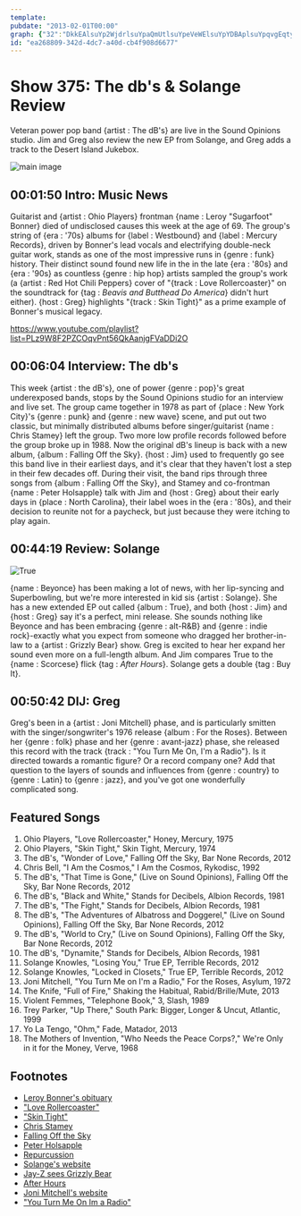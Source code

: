 ```yaml
---
template: 
pubdate: "2013-02-01T00:00"
graph: {"32":"DkkEAlsuYp2WjdrlsuYpaQmUtlsuYpeVeWElsuYpYDBAplsuYpqvgEqtyROl","A4":"BBocGKS3zNBBocGcS4fKBB4Z1BBocGBBocGBLsPGBBocGBGSb89MGtlBBocGBGSb8Cd3L9BLsPGCd3L9BB4Z1BMZNKBMZNKKS3zN","21V":"smmDcwfdwU1hsaKwfdwU1hsaK97qip97qipX6cfd97qipBHm1GW73llxJyTK","2CI":"BATF6BDmI2BDmI2zZIiABDmI2O26qXBATF6O26qX"}
id: "ea268809-342d-4dc7-a40d-cb4f908d6677"
---
```






# Show 375: The db's & Solange Review

Veteran power pop band {artist : The dB's} are live in the Sound Opinions studio. Jim and Greg also review the new EP from Solange, and Greg adds a track to the Desert Island Jukebox.

![main image](https://static.soundopinions.org/images/2013/thedbs.jpg)



## 00:01:50 Intro: Music News

Guitarist and {artist : Ohio Players} frontman {name : Leroy "Sugarfoot" Bonner} died of undisclosed causes this week at the age of 69. The group's string of {era : '70s} albums for {label : Westbound} and {label : Mercury Records}, driven by Bonner's lead vocals and electrifying double-neck guitar work, stands as one of the most impressive runs in {genre : funk} history. Their distinct sound found new life in the in the late {era : '80s} and {era : '90s} as countless {genre : hip hop} artists sampled the group's work (a {artist : Red Hot Chili Peppers} cover of "{track : Love Rollercoaster}" on the soundtrack for {tag : *Beavis and Butthead Do America*} didn't hurt either). {host : Greg} highlights "{track : Skin Tight}" as a prime example of Bonner's musical legacy.

https://www.youtube.com/playlist?list=PLz9W8F2PZCOqvPnt56QkAanjgFVaDDi2O



## 00:06:04 Interview: The db's

This week {artist : the dB's}, one of power {genre : pop}'s great underexposed bands, stops by the Sound Opinions studio for an interview and live set. The group came together in 1978 as part of {place : New York City}'s {genre : punk} and {genre : new wave} scene, and put out two classic, but minimally distributed albums before singer/guitarist {name : Chris Stamey} left the group. Two more low profile records followed before the group broke up in 1988. Now the original dB's lineup is back with a new album, {album : Falling Off the Sky}. {host : Jim} used to frequently go see this band live in their earliest days, and it's clear that they haven't lost a step in their few decades off. During their visit, the band rips through three songs from {album : Falling Off the Sky}, and Stamey and co-frontman {name : Peter Holsapple} talk with Jim and {host : Greg} about their early days in {place : North Carolina}, their label woes in the {era : '80s}, and their decision to reunite not for a paycheck, but just because they were itching to play again.



## 00:44:19 Review: Solange

![True](https://static.soundopinions.org/assets/375/21V0.jpg)

{name : Beyonce} has been making a lot of news, with her lip-syncing and Superbowling, but we're more interested in kid sis {artist : Solange}. She has a new extended EP out called {album : True}, and both {host : Jim} and {host : Greg} say it's a perfect, mini release. She sounds nothing like Beyonce and has been embracing {genre : alt-R&B} and {genre : indie rock}-exactly what you expect from someone who dragged her brother-in-law to a {artist : Grizzly Bear} show. Greg is excited to hear her expand her sound even more on a full-length album. And Jim compares True to the {name : Scorcese} flick {tag : *After Hours*}. Solange gets a double {tag : Buy It}.



## 00:50:42 DIJ: Greg

Greg's been in a {artist : Joni Mitchell} phase, and is particularly smitten with the singer/songwriter's 1976 release {album : For the Roses}. Between her {genre : folk} phase and her {genre : avant-jazz} phase, she released this record with the track {track : "You Turn Me On, I'm a Radio"}. Is it directed towards a romantic figure? Or a record company one? Add that question to the layers of sounds and influences from {genre : country} to {genre : Latin} to {genre : jazz}, and you've got one wonderfully complicated song.



## Featured Songs

1. Ohio Players, "Love Rollercoaster," Honey, Mercury, 1975
2. Ohio Players, "Skin Tight," Skin Tight, Mercury, 1974
3. The dB's, "Wonder of Love," Falling Off the Sky, Bar None Records, 2012
4. Chris Bell, "I Am the Cosmos," I Am the Cosmos, Rykodisc, 1992
5. The dB's, "That Time is Gone," (Live on Sound Opinions), Falling Off the Sky, Bar None Records, 2012
6. The dB's, "Black and White," Stands for Decibels, Albion Records, 1981
7. The dB's, "The Fight," Stands for Decibels, Albion Records, 1981
8. The dB's, "The Adventures of Albatross and Doggerel," (Live on Sound Opinions), Falling Off the Sky, Bar None Records, 2012
9. The dB's, "World to Cry," (Live on Sound Opinions), Falling Off the Sky, Bar None Records, 2012
10. The dB's, "Dynamite," Stands for Decibels, Albion Records, 1981
11. Solange Knowles, "Losing You," True EP, Terrible Records, 2012
12. Solange Knowles, "Locked in Closets," True EP, Terrible Records, 2012
13. Joni Mitchell, "You Turn Me on I'm a Radio," For the Roses, Asylum, 1972
14. The Knife, "Full of Fire," Shaking the Habitual, Rabid/Brille/Mute, 2013
15. Violent Femmes, "Telephone Book," 3, Slash, 1989
16. Trey Parker, "Up There," South Park: Bigger, Longer & Uncut, Atlantic, 1999
17. Yo La Tengo, "Ohm," Fade, Matador, 2013
18. The Mothers of Invention, "Who Needs the Peace Corps?," We're Only in it for the Money, Verve, 1968



## Footnotes

- [Leroy Bonner's obituary](http://www.nytimes.com/2013/01/29/arts/music/leroy-bonner-of-the-ohio-players-dies-at-69.html)
- ["Love Rollercoaster"](http://www.youtube.com/watch?v=N1cbsLKXasQ)
- ["Skin Tight"](http://www.youtube.com/watch?v=d-z2Kyiu0Nk)
- [Chris Stamey](http://www.chrisstamey.com/)
- [Falling Off the Sky](http://www.discogs.com/dBs-Falling-Off-The-Sky/release/4143923)
- [Peter Holsapple](http://www.myspace.com/peterholsapple)
- [Repurcussion](http://www.amazon.com/Repercussion-Dbs/dp/B000026BLX)
- [Solange's website](http://www.solangemusic.com/)
- [Jay-Z sees Grizzly Bear](http://idolator.com/5269572/five-reasons-why-jay-zs-attendance-at-yesterdays-grizzly-bear-show-wasnt-all-that-surprising)
- [After Hours](http://www.imdb.com/title/tt0088680/)
- [Joni Mitchell's website](http://www.jonimitchell.com/)
- ["You Turn Me On Im a Radio"](http://www.youtube.com/watch?v=A2qu-VaWePI)